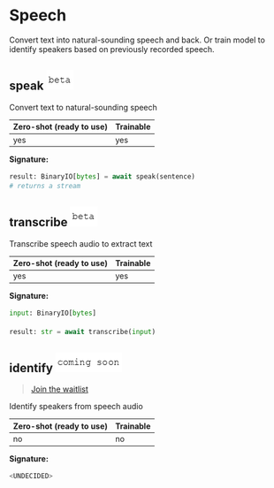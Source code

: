 # Speech

Convert text into natural-sounding speech and back. Or train model to identify speakers based on previously recorded speech.

## speak ![beta](../.gitbook/assets/beta-text%20%281%29.png)

Convert text to natural-sounding speech

| Zero-shot \(ready to use\) | Trainable |
| :--- | :--- |
| yes | yes |

**Signature:**

```python
result: BinaryIO[bytes] = await speak(sentence)
# returns a stream
```

## transcribe ![beta](../.gitbook/assets/beta-text%20%281%29.png)

Transcribe speech audio to extract text

| Zero-shot \(ready to use\) | Trainable |
| :--- | :--- |
| yes | yes |

**Signature:**

```python
input: BinaryIO[bytes]

result: str = await transcribe(input)
```

## identify ![coming-soon](../.gitbook/assets/coming-soon-text%20%281%29.png)

> [Join the waitlist](http://fill-this-form)

Identify speakers from speech audio

| Zero-shot \(ready to use\) | Trainable |
| :--- | :--- |
| no | no |

**Signature:**

```python
<UNDECIDED>
```

